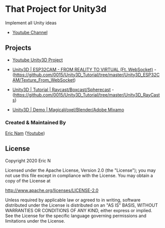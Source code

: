 # That Project for Unity3d

Implement all Unity ideas
* [Youtube Channel](https://www.youtube.com/channel/UCRr2LnXXXuHn4z0rBvpfG7w) 

## Projects

* [Youtube Unity3D Project](https://www.youtube.com/playlist?list=PLnq7JUnBumAzcQciRTvPZ3Mw_v7j8noOw) 

* [Unity3D | ESP32CAM - FROM REALITY TO VIRTUAL (Ft. WebSocket)](https://youtu.be/4heFVoyf7GA) - (https://github.com/0015/Unity3D_Tutorial/tree/master/Unity3D_ESP32CAM/Texture_From_WebSocket)

* [Unity3D | Tutorial | Raycast/Boxcast/Spherecast](https://youtu.be/CoTK39SZft8) - (https://github.com/0015/Unity3D_Tutorial/tree/master/Unity3D_RayCasts)

* [Unity3D | Demo | MagicaVoxel/Blender/Adobe Mixamo](https://youtu.be/UpIV_7Y1ydY)

### Created & Maintained By

[Eric Nam](https://github.com/0015)
([Youtube](https://www.youtube.com/channel/UCRr2LnXXXuHn4z0rBvpfG7w))

## License

Copyright 2020 Eric N

Licensed under the Apache License, Version 2.0 (the "License");
you may not use this file except in compliance with the License.
You may obtain a copy of the License at

http://www.apache.org/licenses/LICENSE-2.0

Unless required by applicable law or agreed to in writing, software
distributed under the License is distributed on an "AS IS" BASIS,
WITHOUT WARRANTIES OR CONDITIONS OF ANY KIND, either express or implied.
See the License for the specific language governing permissions and
limitations under the License.

